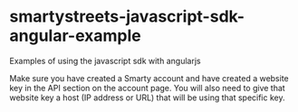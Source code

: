 # smartystreets-javascript-sdk-angular-example

Examples of using the javascript sdk with angularjs

Make sure you have created a Smarty account and have created a website key in the API section on the account page. You will also need to give that website key a host (IP address or URL) that will be using that specific key.
